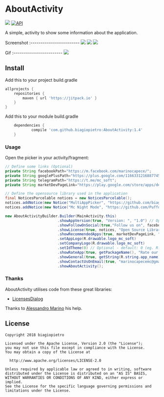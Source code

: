 # AboutActivity

[![](https://img.shields.io/badge/license-Apache%20License%202.0-blue.svg)](https://www.apache.org/licenses/LICENSE-2.0.html)
<a target="_blank" href="https://developer.android.com/reference/android/os/Build.VERSION_CODES.html#JELLY_BEAN"><img src="https://img.shields.io/badge/API-16%2B-blue.svg?style=flat" alt="API" /></a>

A simple, activity to show some information about the application.

Screenshot
:-------------------------
![](https://i.imgur.com/aZBAe3D.jpg?1) ![](https://i.imgur.com/Lst7WJZ.jpg?1) ![](https://i.imgur.com/EUEUhAf.jpg?1)

Gif
:-------------------------
![](https://i.imgur.com/o0QMYwO.gif)

## Install

Add this to your project build.gradle
``` gradle
allprojects {
    repositories {
        maven { url 'https://jitpack.io' }
    }
}
```

Add this to your module build.gradle

```gradle
    dependencies {
            compile 'com.github.biagiopietro:AboutActivity:1.4'
    }
```
### Usage

Open the picker in your activity/fragment:

```java
// Define some links (Optional)
private String facebookPath="https://m.facebook.com/marinocapece/";
private String googlePlusPath="https://plus.google.com/116633121688774552207";
private String telegramPath="https://t.me/mc_soft";
private String marketDevPageLink="https://play.google.com/store/apps/dev?id=8629062604716991650";

// Define the opensource library used in the application
final NoticesParcelable notices = new NoticesParcelable();
notices.addNotice(new Notice("MultiAppPicker", "https://github.com/biagiopietro/MultiAppPicker", "Copyright 2018 biagiopietro", new ApacheSoftwareLicense20()));
notices.addNotice(new Notice("Mc Night Mode", "https://github.com/PuffoCyano/mcnightmode", "Copyright 2018 Alessandro Marino", new ApacheSoftwareLicense20()));

new AboutActivityBuilder.Builder(MainActivity.this)
                        .showAppVersion(true, "Version: ", "1.0") // Optional
                        .showFollowOnSocial(true,"Follow us on", facebookPath, googlePlusPath, telegramPath) // Optional
                        .showLicense(true, notices, "Open Source Library","Open Source License", "Close") // Optional - default: false
                        .showRecommendedApps(true, marketDevPageLink, "Recommended by") // Optional - default: false
                        .setAppLogo(R.drawable.logo_mc_soft)
                        .setCompanyLogo(R.drawable.logo_mc_soft)
                        .setIdTheme(0) // Optional - default: 0 (eg. R.style.mystyle)
                        .showRateApp(true, getPackageName(), "Rate our app") // Optional - default: false
                        .showGeneral(true, getString(R.string.app_name), getPackageName(), "Developed by MC SOFT", "Thank you so much for downloading our application", "Share with") // Optional - default: false
                        .showContactUsOnEmail(true, "marinocapecemc@gmail.com", "For any information contact us", "Send a mail..")
                        .showAboutActivity();
```

### Thanks
AboutActivity utilises code from these great libraries:

- [LicensesDialog](https://github.com/PSDev/LicensesDialog)

Thanks to [Alessandro Marino](https://github.com/PuffoCyano) his help.


## License

```
Copyright 2018 biagiopietro

Licensed under the Apache License, Version 2.0 (the "License");
you may not use this file except in compliance with the License.
You may obtain a copy of the License at

  http://www.apache.org/licenses/LICENSE-2.0

Unless required by applicable law or agreed to in writing, software
distributed under the License is distributed on an "AS IS" BASIS,
WITHOUT WARRANTIES OR CONDITIONS OF ANY KIND, either express or implied.
See the License for the specific language governing permissions and
limitations under the License.
```
